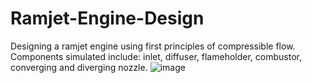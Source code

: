 # Ramjet-Engine-Design
Designing a ramjet engine using first principles of compressible flow. Components simulated include: inlet, diffuser, flameholder, combustor, converging and diverging nozzle. 
![image](https://github.com/khushant2001/Ramjet-Engine-Design/assets/70731991/1ce2a8c2-e94c-435e-b7c6-358e9ed21b9d)

